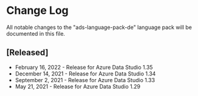 # Change Log
All notable changes to the "ads-language-pack-de" language pack will be documented in this file.

## [Released]
* February 16, 2022 - Release for Azure Data Studio 1.35
* December 14, 2021 - Release for Azure Data Studio 1.34
* September 2, 2021 - Release for Azure Data Studio 1.33
* May 21, 2021 - Release for Azure Data Studio 1.29
